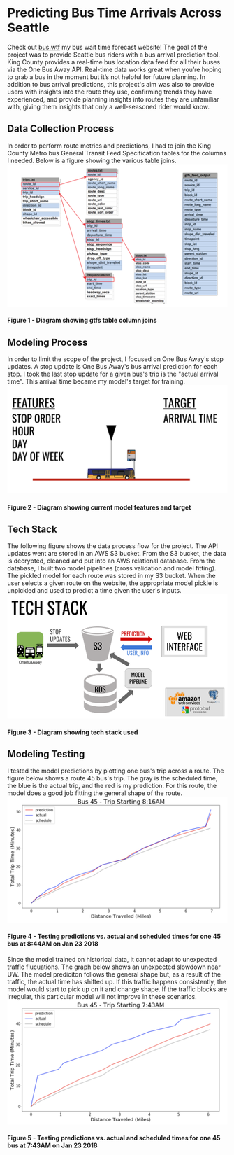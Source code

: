 # Predicting Bus Time Arrivals Across Seattle 
Check out [bus.wtf](http://bus.wtf) my bus wait time forecast website! The goal of the project was to provide Seattle bus riders with a bus arrival prediction tool. King County provides a real-time bus location data feed for all their buses via the One Bus Away API. Real-time data works great when you’re hoping to grab a bus in the moment but it’s not helpful for future planning. In addition to bus arrival predictions, this project's aim was also to provide users with insights into the route they use, confirming trends they have experienced, and provide planning insights into routes they are unfamiliar with, giving them insights that only a well-seasoned rider would know.

## Data Collection Process
In order to perform route metrics and predictions, I had to join the King County Metro bus General Transit Feed Specification tables for the columns I needed. Below is a figure showing the various table joins.
![schedule gtfs table join](/images/schedule_gtfs_tables-01-01.png)
#### Figure 1 - Diagram showing gtfs table column joins

## Modeling Process
In order to limit the scope of the project, I focused on One Bus Away's stop updates. A stop update is One Bus Away's bus arrival prediction for each stop. I took the last stop update for a given bus's trip is the "actual arrival time". This arrival time became my model's target for training. 
![modeling_diagram](/images/modeling_diagram.png)
#### Figure 2 - Diagram showing current model features and target

## Tech Stack
The following figure shows the data process flow for the project. The API updates went are stored in an AWS S3 bucket. From the S3 bucket, the data is decrypted, cleaned and put into an AWS relational database. From the database, I built two model pipelines (cross validation and model fitting). The pickled model for each route was stored in my S3 bucket. When the user selects a given route on the website, the appropriate model pickle is unpickled and used to predict a time given the user's inputs. 
![tech_stack](/images/tech_stack.png)
#### Figure 3 - Diagram showing tech stack used

## Modeling Testing
I tested the model predictions by plotting one bus's trip across a route. The figure below shows a route 45 bus's trip. The gray is the scheduled time, the blue is the actual trip, and the red is my prediction. For this route, the model does a good job fitting the general shape of the route. 
![Model testing](/images/bus_45_trip_preds.png)
#### Figure 4 - Testing predictions vs. actual and scheduled times for one 45 bus at 8:44AM on Jan 23 2018

Since the model trained on historical data, it cannot adapt to unexpected traffic flucuations. The graph below shows an unexpected slowdown near UW. The model prediciton follows the general shape but, as a result of the traffic, the actual time has shifted up. If this traffic happens consistently, the model would start to pick up on it and change shape. If the traffic blocks are irregular, this particular model will not improve in these scenarios.
![Model testing](/images/bus_45_trip_preds_2.png)
#### Figure 5 - Testing predictions vs. actual and scheduled times for one 45 bus at 7:43AM on Jan 23 2018

